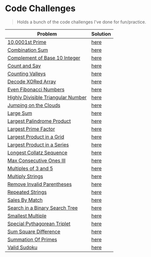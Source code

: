 # Code Challenges

> Holds a bunch of the code challenges I've done for fun/practice.

| Problem                                                                                         | Solution                                                                       |
| ----------------------------------------------------------------------------------------------- | ------------------------------------------------------------------------------ |
| [10,0001st Prime](https://projecteuler.net/problem=7)                                           | [here](./project-euler/nth_prime.py)                                           |
| [Combination Sum](https://leetcode.com/problems/combination-sum)                               | [here](./leetcode/CombinationSum.java)                                         |
| [Complement of Base 10 Integer](https://leetcode.com/problems/complement-of-base-10-integer)   | [here](./leetcode/ComplementOfBase10Integer.java)                                         |
| [Count and Say](https://leetcode.com/problems/count-and-say/)                                   | [here](./leetcode/CountAndSay.java)                                            |
| [Counting Valleys](https://www.hackerrank.com/challenges/counting-valleys)                      | [here](./hacker-rank/counting-valleys.js)                                      |
| [Decode XORed Array](https://leetcode.com/problems/decode-xored-array)                      | [here](./leetcode/DecodeXoredArray.java)                                      |
| [Even Fibonacci Numbers](https://projecteuler.net/problem=2)                                    | [here](./project-euler/even_fibonacci_numbers.py)                              |
| [Highly Divisible Triangular Number](https://projecteuler.net/problem=12)                       | [here](./project-euler/highly_divisible_triangular_number.py)                  |
| [Jumping on the Clouds](https://www.hackerrank.com/challenges/jumping-on-the-clouds)            | [here](./hacker-rank/jumping-on-clouds.js)                                     |
| [Large Sum](https://projecteuler.net/problem=13)                                                | [here](./project-euler/large_sum/large_sum.py)                                 |
| [Largest Palindrome Product](https://projecteuler.net/problem=4)                                | [here](./project-euler/largest_palindrome_product.py)                          |
| [Largest Prime Factor](https://projecteuler.net/problem=3)                                      | [here](./project-euler/largest_prime_number.py)                                |
| [Largest Product in a Grid](https://projecteuler.net/problem=11)                                | [here](./project-euler/largest_product_in_grid/largest_product_in_grid.py)     |
| [Largest Product in a Series](https://projecteuler.net/problem=8)                               | [here](./project-euler/largest_product_in_series/largest_product_in_series.py) |
| [Longest Collatz Sequence](https://projecteuler.net/problem=14)                                 | [here](./project-euler/longest_collatz_sequence.py)                            |
| [Max Consecutive Ones III](https://leetcode.com/problems/max-consecutive-ones-iii)              | [here](./leetcode/MaxConsecutiveOnesIII.java)                            |
| [Multiples of 3 and 5](https://projecteuler.net/problem=1)                                      | [here](./project-euler/multiples_of_3_and_5.py)                                |
| [Multiply Strings](https://leetcode.com/problems/multiply-strings/)                             | [here](./leetcode/MultiplyStrings.java)                                        |
| [Remove Invalid Parentheses](https://leetcode.com/problems/remove-invalid-parentheses)          | [here](./leetcode/RemoveInvalidParentheses.java)                               |
| [Repeated Strings](https://www.hackerrank.com/challenges/repeated-string)                       | [here](./hacker-rank/repeated-string.js)                                       |
| [Sales By Match](https://www.hackerrank.com/challenges/sock-merchant)                           | [here](./hacker-rank/sales-by-match.js)                                        |
| [Search in a Binary Search Tree](https://leetcode.com/problems/search-in-a-binary-search-tree/) | [here](./leetcode/SearchBST.ts)                                                |
| [Smallest Multiple](https://projecteuler.net/problem=5)                                         | [here](./project-euler/smallest_multiple.py)                                   |
| [Special Pythagorean Triplet](https://projecteuler.net/problem=9)                               | [here](./project-euler/special_pythagorean_triplet.py)                         |
| [Sum Square Difference](https://projecteuler.net/problem=6)                                     | [here](./project-euler/sum_square_difference.py)                               |
| [Summation Of Primes](https://projecteuler.net/problem=10)                                      | [here](./project-euler/summation_of_primes.py)                                 |
| [Valid Sudoku](https://leetcode.com/problems/valid-sudoku/)                                     | [here](./leetcode/ValidSudoku.java)                                            |

